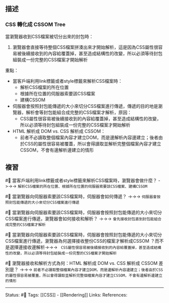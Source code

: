 
## 描述

### CSS 轉化成 CSSOM Tree

當瀏覽器收到CSS檔案被切分出來的封包時：
1. 瀏覽器會直接等待整個CSS檔案拼湊出來才開始解析，這是因為CSS屬性很容易被後續接收到的內容給覆蓋掉，甚至造成結構性的改變，所以必須等待封包組裝成一份完整的CSS檔案才開始解析


重點：
- 當客戶端利用link標籤或者style標籤來解析CSS檔案時：
	- 解析CSS檔案的所在位置
	- 根據所在位置的伺服器索要該CSS檔案
	- 建構CSSOM
- 伺服器會按照封包能傳遞的大小來切分CSS檔案進行傳遞，傳遞的目的地是瀏覽器，解析會等封包能組合成完整的CSS檔案才解析，原因：
	- CSS屬性很容易被後續接收到的內容給覆蓋掉，甚至造成結構性的改變，所以必須等待封包組裝成一份完整的CSS檔案才開始解析
- HTML 解析成 DOM vs.  CSS  解析成 CSSOM：
	- 前者不必讀取整個檔案內容才建立DOM，而是邊解析內容邊建立；後者由於CSS的屬性很容易被覆蓋，所以會得讀取並解析完整個檔案內容才建立CSSOM，不會有邊解析邊建立的情形
	


## 複習
#🧠 當客戶端利用link標籤或者style標籤來解析CSS檔案時，瀏覽器會做什麼？ ->->-> `解析CSS檔案的所在位置、根據所在位置的伺服器索要該CSS檔案、建構CSSOM`
<!--SR:!2022-11-23,52,250-->



#🧠 當瀏覽器向伺服器索要該CSS檔案時，伺服器會如何傳遞？ ->->-> `伺服器會按照封包能傳遞的大小來切分CSS檔案進行傳遞`
<!--SR:!2022-12-17,69,250-->

#🧠 當瀏覽器向伺服器索要該CSS檔案時，伺服器會按照封包能傳遞的大小來切分CSS檔案進行傳遞，瀏覽器會如何接收和解析？ ->->-> `會先接收封包直到封包能組合成完整的CSS檔案才解析`
<!--SR:!2022-11-19,50,250-->

#🧠 當瀏覽器向伺服器索要該CSS檔案時，伺服器會按照封包能傳遞的大小來切分CSS檔案進行傳遞，瀏覽器為何選擇接收整份CSS的檔案才解析成CSSOM ？而不是選擇邊接收邊解析->->-> ` CSS屬性很容易被後續接收到的內容給覆蓋掉，甚至造成結構性的改變，所以必須等待封包組裝成一份完整的CSS檔案才開始解析`
<!--SR:!2022-12-13,67,250-->

#🧠 瀏覽器接收和解析方式為何：HTML 解析成 DOM vs.  CSS  解析成 CSSOM 差別是？ ->->-> `前者不必讀取整個檔案內容才建立DOM，而是邊解析內容邊建立；後者由於CSS的屬性很容易被覆蓋，所以會得讀取並解析完整個檔案內容才建立CSSOM，不會有邊解析邊建立的情形`
<!--SR:!2022-12-16,69,250-->


---
Status: #🌱 
Tags:
[[CSS]] - [[Rendering]]
Links:
References: